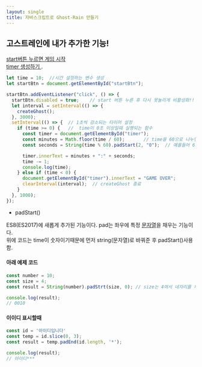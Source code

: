 ```yaml
---
layout: single
title: 자바스크립트로 Ghost-Rain 만들기
---
```


## 고스트레인에 내가 추가한 기능!  
<u> start버튼 누르면 게임 시작 </u>   
<u> timer 생성하기  </u>. 
  

```javascript 
let time = 10;  //시간 설정하는 변수 생성
let startBtn = document.getElementById("startBtn");

startBtn.addEventListener("click", () => {
  startBtn.disabled = true;    // start 버튼 누른 후 다시 못눌리게 비활성화!!
  let interval = setInterval(() => {
    createGhost();
  }, 3000);
  setInterval(() => {  // 1초씩 감소되는 타이머 설정
    if (time >= 0) {   //  time이 0초 이상일때 실행되는 함수
      const timer = document.getElementById("timer");
      const minutes = Math.floor(time / 60);       // time을 60으로 나누면 분이 나온다 딱 안떨어질수도 있으니 Math.floor()사용!
      const seconds = String(time % 60).padStart(2, "0");  // 예를들어 6초면 00:06 으로 padStart사용(아래 부연설명)

      timer.innerText = minutes + ":" + seconds;
      time -= 1;
      console.log(time);
    } else if (time < 0) {
      document.getElementById("timer").innerText = "GAME OVER";
      clearInterval(interval);  // createGhost 종료
    }
  }, 1000); 
});
``` 

- padStart() 

ES8(ES2017)에 새롭게 추가된 기능이다. pad는 좌우에 특정 <u>문자열</u>을 채우는 기능이다.  
위에 코드는 time이 숫자이기때문에 먼저 string(문자열)로 바꿔준 후 padStart()사용함.  
#### 아래 예제 코드
```javascript 
const number = 10;
const size = 4;
const result = String(number).padStrt(size, 0); // size는 4여서 네자리를 채움

console.log(result);
// 0010
```  

#### 이이디 표시할때  
```javascript 
const id = '아이디입니다'
const temp = id.slice(0, 3); 
const result = temp.padEnd(id.length, '*');

console.log(result);
// 아이디***
```


